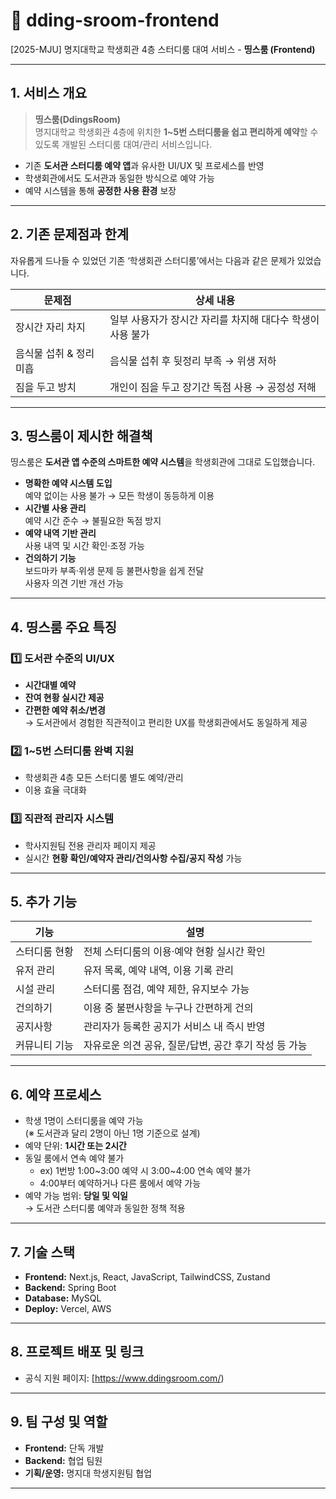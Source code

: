 # 🏫 dding-sroom-frontend
[2025-MJU] 명지대학교 학생회관 4층 스터디룸 대여 서비스 - **띵스룸 (Frontend)**

---

## 1. 서비스 개요

> **띵스룸(DdingsRoom)**  
> 명지대학교 학생회관 4층에 위치한 **1~5번 스터디룸을 쉽고 편리하게 예약**할 수 있도록 개발된 스터디룸 대여/관리 서비스입니다.

- 기존 **도서관 스터디룸 예약 앱**과 유사한 UI/UX 및 프로세스를 반영  
- 학생회관에서도 도서관과 동일한 방식으로 예약 가능  
- 예약 시스템을 통해 **공정한 사용 환경** 보장  

---

## 2. 기존 문제점과 한계

자유롭게 드나들 수 있었던 기존 ‘학생회관 스터디룸’에서는 다음과 같은 문제가 있었습니다.

| 문제점 | 상세 내용 |
| --- | --- |
| 장시간 자리 차지 | 일부 사용자가 장시간 자리를 차지해 대다수 학생이 사용 불가 |
| 음식물 섭취 & 정리 미흡 | 음식물 섭취 후 뒷정리 부족 → 위생 저하 |
| 짐을 두고 방치 | 개인이 짐을 두고 장기간 독점 사용 → 공정성 저해 |

---

## 3. 띵스룸이 제시한 해결책

띵스룸은 **도서관 앱 수준의 스마트한 예약 시스템**을 학생회관에 그대로 도입했습니다.

- **명확한 예약 시스템 도입**  
  예약 없이는 사용 불가 → 모든 학생이 동등하게 이용
- **시간별 사용 관리**  
  예약 시간 준수 → 불필요한 독점 방지
- **예약 내역 기반 관리**  
  사용 내역 및 시간 확인·조정 가능
- **건의하기 기능**  
  보드마카 부족·위생 문제 등 불편사항을 쉽게 전달  
  사용자 의견 기반 개선 가능

---

## 4. 띵스룸 주요 특징

### 1️⃣ 도서관 수준의 UI/UX
- **시간대별 예약**
- **잔여 현황 실시간 제공**
- **간편한 예약 취소/변경**  
→ 도서관에서 경험한 직관적이고 편리한 UX를 학생회관에서도 동일하게 제공  

### 2️⃣ 1~5번 스터디룸 완벽 지원
- 학생회관 4층 모든 스터디룸 별도 예약/관리  
- 이용 효율 극대화  

### 3️⃣ 직관적 관리자 시스템
- 학사지원팀 전용 관리자 페이지 제공  
- 실시간 **현황 확인/예약자 관리/건의사항 수집/공지 작성** 가능  

---

## 5. 추가 기능

| 기능 | 설명 |
| --- | --- |
| 스터디룸 현황 | 전체 스터디룸의 이용·예약 현황 실시간 확인 |
| 유저 관리 | 유저 목록, 예약 내역, 이용 기록 관리 |
| 시설 관리 | 스터디룸 점검, 예약 제한, 유지보수 가능 |
| 건의하기 | 이용 중 불편사항을 누구나 간편하게 건의 |
| 공지사항 | 관리자가 등록한 공지가 서비스 내 즉시 반영 |
| 커뮤니티 기능 | 자유로운 의견 공유, 질문/답변, 공간 후기 작성 등 가능 |

---

## 6. 예약 프로세스

- 학생 1명이 스터디룸을 예약 가능  
  (※ 도서관과 달리 2명이 아닌 1명 기준으로 설계)  
- 예약 단위: **1시간 또는 2시간**  
- 동일 룸에서 연속 예약 불가  
  - ex) 1번방 1:00~3:00 예약 시 3:00~4:00 연속 예약 불가  
  - 4:00부터 예약하거나 다른 룸에서 예약 가능  
- 예약 가능 범위: **당일 및 익일**  
  → 도서관 스터디룸 예약과 동일한 정책 적용  

---

## 7. 기술 스택

- **Frontend:** Next.js, React, JavaScript, TailwindCSS, Zustand  
- **Backend:** Spring Boot
- **Database:** MySQL  
- **Deploy:** Vercel, AWS  

---

## 8. 프로젝트 배포 및 링크

- 공식 지원 페이지: [https://www.ddingsroom.com/)  

---

## 9. 팀 구성 및 역할

- **Frontend:** 단독 개발  
- **Backend:** 협업 팀원  
- **기획/운영:** 명지대 학생지원팀 협업  

---

